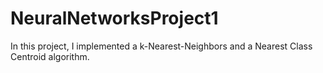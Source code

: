 # NeuralNetworksProject1
In this project, I implemented a k-Nearest-Neighbors and a Nearest Class Centroid algorithm.
